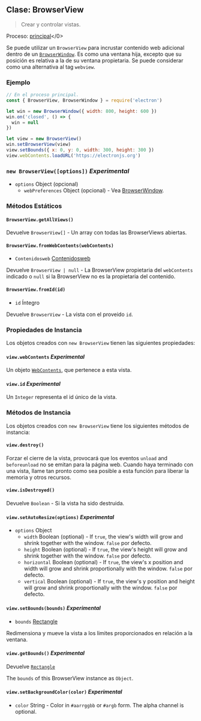 ## Clase: BrowserView

> Crear y controlar vistas.

Proceso: [principal](../glossary.md#main-process)</0>

Se puede utilizar un `BrowserView` para incrustar contenido web adicional dentro de un [`BrowserWindow`](browser-window.md). Es como una ventana hija, excepto que su posición es relativa a la de su ventana propietaria. Se puede considerar como una alternativa al tag `webview`.

### Ejemplo

```javascript
// En el proceso principal.
const { BrowserView, BrowserWindow } = require('electron')

let win = new BrowserWindow({ width: 800, height: 600 })
win.on('closed', () => {
  win = null
})

let view = new BrowserView()
win.setBrowserView(view)
view.setBounds({ x: 0, y: 0, width: 300, height: 300 })
view.webContents.loadURL('https://electronjs.org')
```

### `new BrowserView([options])` _Experimental_

* `options` Object (opcional)
  * `webPreferences` Object (opcional) - Vea [BrowserWindow](browser-window.md).

### Métodos Estáticos

#### `BrowserView.getAllViews()`

Devuelve `BrowserView[]` - Un array con todas las BrowserViews abiertas.

#### `BrowserView.fromWebContents(webContents)`

* `Contenidosweb` [Contenidosweb](web-contents.md)

Devuelve `BrowserView | null` - La BrowserView propietaria del `webContents` indicado o `null` si la BrowserView no es la propietaria del contenido.

#### `BrowserView.fromId(id)`

* `id` Íntegro

Devuelve `BrowserView` - La vista con el proveido `id`.

### Propiedades de Instancia

Los objetos creados con `new BrowserView` tienen las siguientes propiedades:

#### `view.webContents` _Experimental_

Un objeto [`WebContents`](web-contents.md), que pertenece a esta vista.

#### `view.id` _Experimental_

Un `Integer` representa el id único de la vista.

### Métodos de Instancia

Los objetos creados con `new BrowserView` tiene los siguientes métodos de instancia:

#### `view.destroy()`

Forzar el cierre de la vista, provocará que los eventos `unload` and `beforeunload` no se emitan para la página web. Cuando haya terminado con una vista, llame tan pronto como sea posible a esta función para liberar la memoria y otros recursos.

#### `view.isDestroyed()`

Devuelve `Boolean` - Si la vista ha sido destruida.

#### `view.setAutoResize(options)` _Experimental_

* `options` Object
  * `width` Boolean (optional) - If `true`, the view's width will grow and shrink together with the window. `false` por defecto.
  * `height` Boolean (optional) - If `true`, the view's height will grow and shrink together with the window. `false` por defecto.
  * `horizontal` Boolean (optional) - If `true`, the view's x position and width will grow and shrink proportionally with the window. `false` por defecto.
  * `vertical` Boolean (optional) - If `true`, the view's y position and height will grow and shrink proportionally with the window. `false` por defecto.

#### `view.setBounds(bounds)` _Experimental_

* `bounds` [Rectangle](structures/rectangle.md)

Redimensiona y mueve la vista a los limites proporcionados en relación a la ventana.

#### `view.getBounds()` _Experimental_

Devuelve [`Rectangle`](structures/rectangle.md)

The `bounds` of this BrowserView instance as `Object`.

#### `view.setBackgroundColor(color)` _Experimental_

* `color` String - Color in `#aarrggbb` or `#argb` form. The alpha channel is optional.
